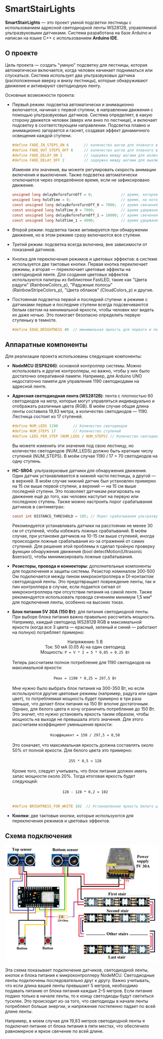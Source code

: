 # SmartStairLights

**SmartStairLights** — это проект умной подсветки лестницы с использованием адресной светодиодной ленты WS2812B, управляемой ультразвуковыми датчиками. Система разработана на базе Arduino и написан на языке C++ с использованием **Arduino IDE**. 

## О проекте

Цель проекта — создать "умную" подсветку для лестницы, которая автоматически включается, когда человек начинает подниматься или спускаться. Система использует два ультразвуковых датчика (расположенные вверху и внизу лестницы), которые обнаруживают движение и активируют светодиодную ленту.

Основные возможности проекта:
- Первый режим: подсветка автоматически и анимационно включается, начиная с первой ступени, в направлении движения с помощью ультразвуковых датчиков. Система определяет, в какую сторону движется человек (вверх или вниз по лестнице), и включает подсветку в соответствующем направлении. Подсветка плавно и анимационно загорается и гаснет, создавая эффект динамичного освещения каждой ступени.

  ```c
  #define FADE_IN_STEPS_ON 6       // количество шагов для плавного включения светодиодов 
  #define FADE_OUT_STEPS_OFF 6     // количество шагов для плавного выключения светодиодов 
  #define FADE_DELAY_ON 2          // задержка между шагами для включения (в миллисекундах)    
  #define FADE_DELAY_OFF 2         // задержка между шагами для выключения (в миллисекундах) 
  ```
  Изменяя эти значения, вы можете регулировать скорость анимации включения и выключения. Также подсветка автоматически отключается через определённое время, если не   зафиксировано движение.
  ```c
  unsigned long delayBeforeTurnOff = 0;             // время, которое светодиоды будут гореть перед выключением
  unsigned long holdTime = 0;                       // время, на которое свет остаётся включенным после срабатывания датчика
  const unsigned long delayBeforeTurnOff_0 = 7000;  // время свечения для первого режима (в миллисекундах)
  const unsigned long holdTime_0 = 7000;            // время удержания для первого режима (в миллисекундах)
  const unsigned long delayBeforeTurnOff_1 = 10000; // время свечения для второго режима (в миллисекундах)
  const unsigned long holdTime_1 = 4000;            // время удержания для второго режима (в миллисекундах)
  ```
- Второй режим: подсветка также активируется при обнаружении движения, но в этом режиме сразу включаются все ступени.
- Третий режим: подсветка всегда включена, вне зависимости от показаний датчиков.
- Кнопка для переключения режимов и цветовых эффектов: в системе используется две тактовые кнопки. Первая кнопка переключает режимы, а вторая — переключает цветовые эффекты на светодиодной ленте. Для создания цветовых эффектов используются палитры из библиотеки FastLED, такие как "Цвета радуги" (RainbowColors_p), "Радужные полосы" (RainbowStripeColors_p), "Цвета облаков" (CloudColors_p) и другие.
- Постоянная подсветка первой и последней ступени: в режиме с датчиками первые и последние ступени всегда подсвечиваются белым светом на минимальной яркости, чтобы человек мог видеть их даже ночью. Это помогает безопасно определить первую ступеньку в темноте.
  ```c
  #define EDGE_BRIGHTNESS 40  // минимальная яркость для первого и последнего ступени
  ```
  
## Аппаратные компоненты

Для реализации проекта использованы следующие компоненты:
- **NodeMCU (ESP8266)**: основной контроллер системы. Можно использовать и другие контроллеры, но важно, чтобы у них было достаточно оперативной памяти. Например, для Arduino UNO недостаточно памяти для управления 1190 светодиодами на адресной ленте.
- **Адресная светодиодная лента (WS2812B)**: лента с плотностью 60 светодиодов на метр, которые могут управляться индивидуально и отображать различные цвета (RGB). В моём случае общая длина ленты составила 19,83 метра, а количество светодиодов — 1190. Лестница состоит из 17 ступеней.
  ```c
  #define NUM_LEDS 1190       // Количество светодиодов
  #define NUM_STEPS 17        // Количество ступеней
  #define LEDS_PER_STEP (NUM_LEDS / NUM_STEPS) // Количество светодиодов на одной ступени
  ```
  Вы можете изменить эти значения под свою лестницу, но количество светодиодов (NUM_LEDS) должно быть кратным числу ступеней (NUM_STEPS). В моём случае 1190 / 17 = 70 светодиодов на одну ступень.
- **HC-SR04**: ультразвуковые датчики для обнаружения движения. Один датчик устанавливается в нижней части лестницы, а другой — в верхней. В моём случае нижний датчик был установлен примерно на 15 см выше первой ступени, а верхний — на 15 см выше последней ступени. Это позволяет датчикам реагировать на движение ещё до того, как человек наступит на первую или последнюю ступень. Также можно настроить порог срабатывания датчиков в сантиметрах:
  ```c
  const int DISTANCE_THRESHOLD = 105; // Порог срабатывания ультразвуковых датчиков
  ```
  Рекомендуется устанавливать датчики на расстоянии не менее 30 см от ступеней, чтобы избежать ложных срабатываний. В моём случае, при установке датчиков на 10-15 см выше ступеней, иногда происходили ложные срабатывания из-за отражений от самих ступеней. Для решения этой проблемы я сделал тройную проверку функции обнаружения движения (bool detectMotion(Ultrasonic &sensor)), чтобы минимизировать ложные срабатывания.
- **Резисторы, провода и коннекторы**: дополнительные компоненты для подключения и защиты системы. Резистор номиналом 200-500 Ом подключается между пином микроконтроллера и DI-контактом светодиодной ленты. Это предотвращает повреждение ленты, так и пин контроллера в случае, если подается сигнал от микроконтроллера при отсутствии питания на самой ленте. Также рекомендуется использовать провода сечением минимум 1,5 мм² для подключения ленты, особенно на высоких токах.
- **Блок питания 5V 30A (150 Вт)**: для питания светодиодной ленты. При выборе блока питания важно правильно рассчитать мощность. Например, каждый светодиод WS2812B RGB в максимальной яркости (когда все 3 цвета — красный, зеленый и синий — работают на полную) потребляет примерно:
  <div align="center">
    Напряжение: 5 В<br>
    Ток: 50 мА (0.05 А) на один светодиод<br>
    Мощность: <code>P = V * I = 5 * 0,05 = 0.25 Вт</code><br>&nbsp;
  </div>
  Теперь рассчитаем полное потребление для 1190 светодиодов на максимальной яркости:<br>&nbsp;
  <div align="center">
    <code>Pmax = 1190 * 0,25 = 297,5 Вт</code><br>&nbsp;
  </div>
  Мне нужно было выбрать блок питания на 300-350 Вт, но если используются другие цветовые режимы (например, радуга или один цвет), то потребляемая мощность будет примерно в три раза меньше, что делает блок питания на 150 Вт вполне достаточным. Однако, для белого цвета я хочу ограничить потребление до 150 Вт. Это значит, что нужно установить яркость таким образом, чтобы мощность на выходе не превышала этого значения. Для этого рассчитаем коэффициент уменьшения яркости:<br>&nbsp;
  <div align="center">
    <code>Коэффициент = 150 / 297,5 ≈ 0,50</code><br>&nbsp;
  </div>
  Это означает, что максимальная яркость должна составлять около 50% от полной яркости. Для белого цвета это примерно:<br>&nbsp;
  <div align="center">
    <code>255 * 0,5 ≈ 128</code><br>&nbsp;
  </div>
  Кроме того, следует учитывать, что блок питания должен иметь запас мощности около 20%. Тогда итоговая яркость будет следующей:<br>&nbsp;
  <div align="center">
    <code>128 - 128 * 0,2 ≈ 102</code><br>&nbsp;
  </div>
  
  ```c
  #define BRIGHTNESS_FOR_WHITE 102  // Установленная яркость белого цвета на 40%
  ```

- **Кнопки**: две тактовые кнопки, которые используются для переключения режимов и цветовых эффектов.

## Схема подключения

![Wiring Diagram](schematics/wiring_diagram.png)

Эта схема показывает подключение датчиков, светодиодной ленты, кнопок и блока питания к микроконтроллеру NodeMCU. Светодиодные ленты подключены последовательно друг к другу. Важно учитывать, что если длина вашей ленты превышает 5 метров, необходимо подавать питание от блока питания каждые 2–5 метров. Если питание подано только в начале ленты, то к концу светодиоды будут светиться тусклее. Это происходит из-за того, что светодиоды в начале ленты потребляют больше энергии, и напряжение постепенно падает по всей длине ленты.

Например, в моем случае для 19,83 метров светодиодной ленты я подключил питание от блока питания в пяти местах, что обеспечило равномерное и яркое свечение по всей длине.

